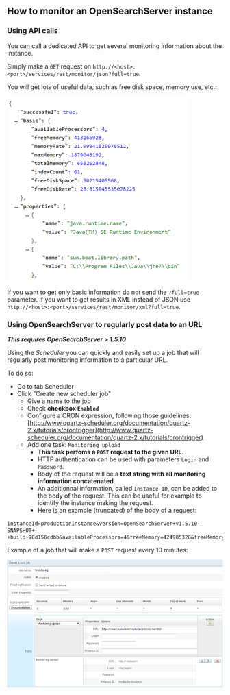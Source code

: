 ## How to monitor an OpenSearchServer instance

### Using API calls

You can call a dedicated API to get several monitoring information about the instance.

Simply make a `GET` request on `http://<host>:<port>/services/rest/monitor/json?full=true`.

You will get lots of useful data, such as free disk space, memory use, etc.:

![Monitoring](oss_api_monitor_result.png)

If you want to get only basic information do not send the `?full=true` parameter.
If you want to get results in XML instead of JSON use `http://<host>:<port>/services/rest/monitor/xml?full=true`.

### Using OpenSearchServer to regularly post data to an URL

_**This requires OpenSearchServer > 1.5.10**_

Using the _Scheduler_ you can quickly and easily set up a job that will regularly post monitoring information to a particular URL.

To do so:

* Go to tab Scheduler
* Click "Create new scheduler job"
	* Give a name to the job
	* Check **checkbox `Enabled`**
	* Configure a CRON expression, following those guidelines: [http://www.quartz-scheduler.org/documentation/quartz-2.x/tutorials/crontrigger](http://www.quartz-scheduler.org/documentation/quartz-2.x/tutorials/crontrigger)
	* Add one task: `Monitoring upload`
		* **This task perfoms a `POST` request to the given URL.** 
		* HTTP authentication can be used with parameters `Login` and `Password`. 
		* Body of the request will be a **text string with all monitoring information concatenated**. 
		* An additionnal information, called `Instance ID`, can be added to the body of the request. This can be useful for example to identify the instance making the request.
		* Here is an example (truncated) of the body of a request:
 
```  
instanceId=productionInstance&version=OpenSearchServer+v1.5.10-SNAPSHOT+-+build+98d156cdbb&availableProcessors=4&freeMemory=424985328&freeMemoryRate=22.61705313410078&maxMemory=1879048192&totalMemory=698875904&indexCount=61&freeDiskSpace=30216572928&freeDiskRate=28.81705882750464&dataDirectoryPath=E%3A%5CCopensearchserver%5Cdata&property_java_runtime_name=Java%28TM%29+SE+Runtime+Environment...
```

Example of a job that will make a `POST` request every 10 minutes:

![Creating job](oss_monitor_create_job.png)